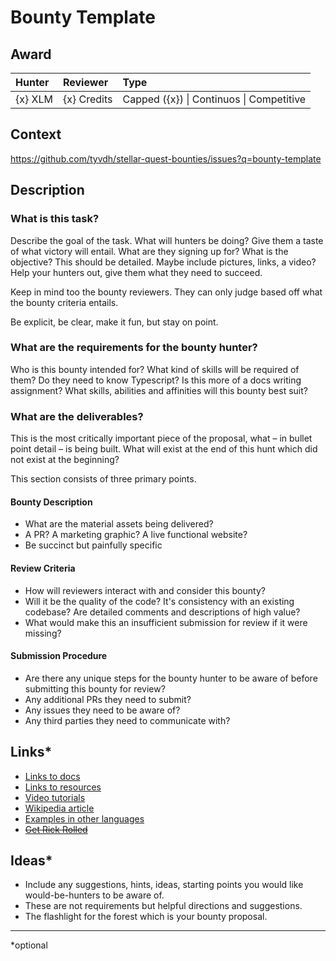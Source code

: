 # Bounty Template

## Award
| Hunter | Reviewer | Type
| :- | :- | :-
| {x} XLM | {x} Credits | Capped ({x}) \| Continuos \| Competitive

## Context
https://github.com/tyvdh/stellar-quest-bounties/issues?q=bounty-template

## Description

### What is this task?

Describe the goal of the task. What will hunters be doing? Give them a taste of what victory will entail. What are they signing up for? What is the objective? This should be detailed. Maybe include pictures, links, a video? Help your hunters out, give them what they need to succeed.

Keep in mind too the bounty reviewers. They can only judge based off what the bounty criteria entails. 

Be explicit, be clear, make it fun, but stay on point.

### What are the requirements for the bounty hunter?

Who is this bounty intended for? What kind of skills will be required of them? Do they need to know Typescript? Is this more of a docs writing assignment? What skills, abilities and affinities will this bounty best suit?

### What are the deliverables?

This is the most critically important piece of the proposal, what – in bullet point detail – is being built. What will exist at the end of this hunt which did not exist at the beginning?

This section consists of three primary points.

#### Bounty Description
  - What are the material assets being delivered?
  - A PR? A marketing graphic? A live functional website?
  - Be succinct but painfully specific

#### Review Criteria
  - How will reviewers interact with and consider this bounty?
  - Will it be the quality of the code? It's consistency with an existing codebase? Are detailed comments and descriptions of high value?
  - What would make this an insufficient submission for review if it were missing?
  
#### Submission Procedure
  - Are there any unique steps for the bounty hunter to be aware of before submitting this bounty for review?
  - Any additional PRs they need to submit?
  - Any issues they need to be aware of?
  - Any third parties they need to communicate with?

## Links*
- [Links to docs](#)
- [Links to resources](#)
- [Video tutorials](#)
- [Wikipedia article](#)
- [Examples in other languages](#)
- [~~Get Rick Rolled~~](https://youtu.be/dQw4w9WgXcQ)

## Ideas*
- Include any suggestions, hints, ideas, starting points you would like would-be-hunters to be aware of. 
- These are not requirements but helpful directions and suggestions. 
- The flashlight for the forest which is your bounty proposal.

---

\*optional
